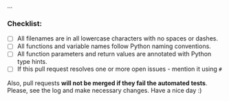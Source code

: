 ...

### Checklist:

* [ ] All filenames are in all lowercase characters with no spaces or dashes.
* [ ] All functions and variable names follow Python naming conventions.
* [ ] All function parameters and return values are annotated with Python type hints.
* [ ] If this pull request resolves one or more open issues - mention it using `#`

Also, pull requests **will not be merged if they fail the automated tests**. Please, see the log and make necessary changes. Have a nice day :)